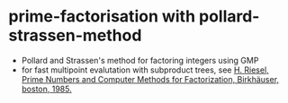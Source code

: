 # prime-factorisation with pollard-strassen-method
- Pollard and Strassen's method for factoring integers using GMP
- for fast multipoint evalutation with subproduct trees, see [H. Riesel, Prime Numbers and Computer Methods for Factorization, Birkhäuser,
boston, 1985.](https://www.cambridge.org/core/books/modern-computer-algebra/DB3563D4013401734851CF683D2F03F0)
